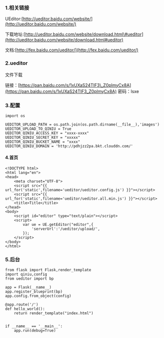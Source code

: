 ### 1.相关链接

UEditor:[http://ueditor.baidu.com/website/](http://ueditor.baidu.com/website/)

下载地址:[http://ueditor.baidu.com/website/download.html\#ueditor](http://ueditor.baidu.com/website/download.html#ueditor)

文档:[http://fex.baidu.com/ueditor/](http://fex.baidu.com/ueditor/)

### 2.ueditor

文件下载

链接：[https://pan.baidu.com/s/1xUXaS24TIF3\_Z0plmyCx8A](https://pan.baidu.com/s/1xUXaS24TIF3_Z0plmyCx8A) 密码：lsxe

### 3.配置

```
import os

UEDITOR_UPLOAD_PATH = os.path.join(os.path.dirname(__file__),'images')
UEDITOR_UPLOAD_TO_QINIU = True
UEDITOR_QINIU_ACCESS_KEY = "xxxx-xxxx"
UEDITOR_QINIU_SECRET_KEY = "xxxxx"
UEDITOR_QINIU_BUCKET_NAME = "xxxx"
UEDITOR_QINIU_DOMAIN = 'http://pdhjzz2pa.bkt.clouddn.com/'
```

#### 4.首页

```
<!DOCTYPE html>
<html lang="en">
<head>
    <meta charset="UTF-8">
    <script src="{{ url_for('static',filename='ueditor/ueditor.config.js') }}"></script>
    <script src="{{ url_for('static',filename='ueditor/ueditor.all.min.js') }}"></script>
    <title>Title</title>
</head>
<body>
    <script id="editor" type="text/plain"></script>
    <script>
        var ue = UE.getEditor("editor",{
            'serverUrl':'/ueditor/upload/',
        });
    </script>
</body>
</html>
```

### 5.后台

```
from flask import Flask,render_template
import qiniu,config
from ueditor import bp

app = Flask(__name__)
app.register_blueprint(bp)
app.config.from_object(config)

@app.route('/')
def hello_world():
    return render_template("index.html")


if __name__ == '__main__':
    app.run(debug=True)

```



